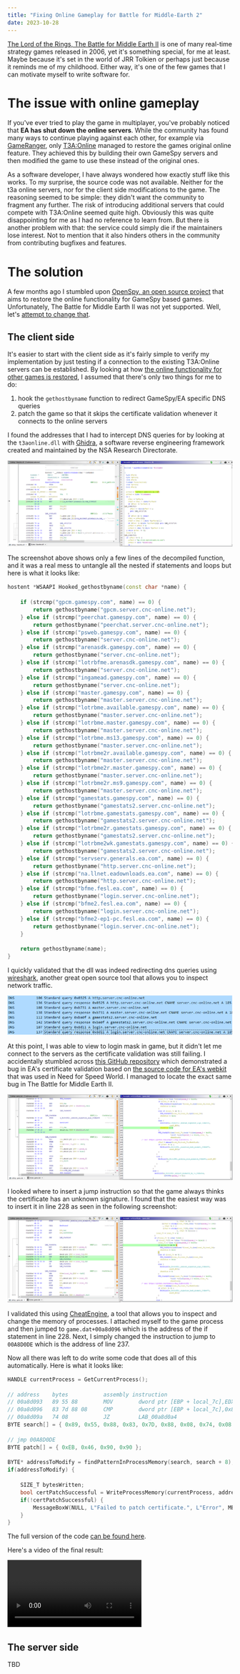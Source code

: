 ```yaml
---
title: "Fixing Online Gameplay for Battle for Middle-Earth 2"
date: 2023-10-28
---
```


[The Lord of the Rings, The Battle for Middle Earth II](https://en.wikipedia.org/wiki/The_Lord_of_the_Rings:_The_Battle_for_Middle-earth_II) is one of many
real-time strategy games released in 2006, yet it's something special, for me at least.
Maybe because it's set in the world of JRR Tolkien or perhaps just because it reminds me of my childhood.
Either way, it's one of the few games that I can motivate myself to write software for.

# The issue with online gameplay

If you've ever tried to play the game in multiplayer, you've probably noticed that **EA has shut down the online servers**.
While the community has found many ways to continue playing against each other, for example via [GameRanger](https://en.wikipedia.org/wiki/GameRanger),
only [T3A:Online](https://t3aonline.net) managed to restore the games original online feature.
They achieved this by building their own GameSpy servers and then modified the game to use these instead of the original ones.

As a software developer, I have always wondered how exactly stuff like this works. To my surprise, the source code was not available.
Neither for the t3a online servers, nor for the client side modifications to the game.
The reasoning seemed to be simple: they didn't want the community to fragment any further.
The risk of introducing additional servers that could compete with T3A:Online seemed quite high.
Obviously this was quite disappointing for me as I had no reference to learn from.
But there is another problem with that: the service could simply die if the maintainers lose interest.
Not to mention that it also hinders others in the community from contributing bugfixes and features.

# The solution

A few months ago I stumbled upon [OpenSpy, an open source project](https://github.com/chc/openspy-core-v2) that aims to restore the online functionality for
GameSpy based games. Unfortunately, The Battle for Middle Earth II was not yet supported.
Well, let's [attempt to change that](https://github.com/anzz1/openspy-client/issues/3).

## The client side

It's easier to start with the client side as it's fairly simple to verify my implementation by just testing if a connection to the existing T3A:Online servers
can be established.
By looking at
how [the online functionality for other games is restored](https://github.com/anzz1/openspy-client/blob/f18d410fc0cfe2e69ec32e93f088209527093749/include/game_cry.h#L90-L95),
I assumed that there's only two things for me to do:

1. hook the `gethostbyname` function to redirect GameSpy/EA specific DNS queries
2. patch the game so that it skips the certificate validation whenever it connects to the online servers

I found the addresses that I had to intercept DNS queries for by looking at the `t3aonline.dll` with [Ghidra](https://github.com/NationalSecurityAgency/ghidra),
a software reverse engineering framework created and maintained by the NSA Research Directorate.

![A screenshot of the decompiled t3aonline.dll](/assets/bfme2-ghidra-t3a-online.png)

The screenshot above shows only a few lines of the decompiled function, and it was a real mess to untangle all the nested if statements and loops but here is
what it looks like:

```cpp
hostent *WSAAPI Hooked_gethostbyname(const char *name) {

    if (strcmp("gpcm.gamespy.com", name) == 0) {
        return gethostbyname("gpcm.server.cnc-online.net");
    } else if (strcmp("peerchat.gamespy.com", name) == 0) {
        return gethostbyname("peerchat.server.cnc-online.net");
    } else if (strcmp("psweb.gamespy.com", name) == 0) {
        return gethostbyname("server.cnc-online.net");
    } else if (strcmp("arenasdk.gamespy.com", name) == 0) {
        return gethostbyname("server.cnc-online.net");
    } else if (strcmp("lotrbfme.arenasdk.gamespy.com", name) == 0) {
        return gethostbyname("server.cnc-online.net");
    } else if (strcmp("ingamead.gamespy.com", name) == 0) {
        return gethostbyname("server.cnc-online.net");
    } else if (strcmp("master.gamespy.com", name) == 0) {
        return gethostbyname("master.server.cnc-online.net");
    } else if (strcmp("lotrbme.available.gamespy.com", name) == 0) {
        return gethostbyname("master.server.cnc-online.net");
    } else if (strcmp("lotrbme.master.gamespy.com", name) == 0) {
        return gethostbyname("master.server.cnc-online.net");
    } else if (strcmp("lotrbme.ms13.gamespy.com", name) == 0) {
        return gethostbyname("master.server.cnc-online.net");
    } else if (strcmp("lotrbme2r.available.gamespy.com", name) == 0) {
        return gethostbyname("master.server.cnc-online.net");
    } else if (strcmp("lotrbme2r.master.gamespy.com", name) == 0) {
        return gethostbyname("master.server.cnc-online.net");
    } else if (strcmp("lotrbme2r.ms9.gamespy.com", name) == 0) {
        return gethostbyname("master.server.cnc-online.net");
    } else if (strcmp("gamestats.gamespy.com", name) == 0) {
        return gethostbyname("gamestats2.server.cnc-online.net");
    } else if (strcmp("lotrbme.gamestats.gamespy.com", name) == 0) {
        return gethostbyname("gamestats2.server.cnc-online.net");
    } else if (strcmp("lotrbme2r.gamestats.gamespy.com", name) == 0) {
        return gethostbyname("gamestats2.server.cnc-online.net");
    } else if (strcmp("lotrbme2wk.gamestats.gamespy.com", name) == 0) {
        return gethostbyname("gamestats2.server.cnc-online.net");
    } else if (strcmp("servserv.generals.ea.com", name) == 0) {
        return gethostbyname("http.server.cnc-online.net");
    } else if (strcmp("na.llnet.eadownloads.ea.com", name) == 0) {
        return gethostbyname("http.server.cnc-online.net");
    } else if (strcmp("bfme.fesl.ea.com", name) == 0) {
        return gethostbyname("login.server.cnc-online.net");
    } else if (strcmp("bfme2.fesl.ea.com", name) == 0) {
        return gethostbyname("login.server.cnc-online.net");
    } else if (strcmp("bfme2-ep1-pc.fesl.ea.com", name) == 0) {
        return gethostbyname("login.server.cnc-online.net");
    }

    return gethostbyname(name);
}
```

I quickly validated that the dll was indeed redirecting dns queries using [wireshark](https://gitlab.com/wireshark/wireshark/-/tree/master), another great open
source tool that allows you to inspect network traffic.

![A screenshot of wireshark showing successfully redirected dns queries](/assets/bfme2-wireshark-dns-capturepng.png)

At this point, I was able to view to login mask in game, but it didn't let me connect to the servers as the certificate validation was still failing.
I accidentally stumbled across [this GitHub repository](https://github.com/Aim4kill/Bug_OldProtoSSL) which demonstrated a bug in EA's certificate validation
based on [the source code for EA's webkit](https://github.com/xebecnan/EAWebkit) that was used in Need for Speed World. I managed to locate the exact same bug
in The Battle for Middle Earth II.

![A screenshot of the certificate bug in battle for middle earth 2](/assets/bfme2-ghidra-cert-validation-bug.png)

I looked where to insert a jump instruction so that the game always thinks the certificate has an unknown signature. I found that the easiest way was to insert
it in line 228 as seen in the following screenshot:

![A screenshot of the location of the jump instruction to abuse the certificate bug in battle for middle earth 2](/assets/bfme2-ghidra-cert-validation-bug-jump-instruction.png)

I validated this using [CheatEngine](https://github.com/cheat-engine/cheat-engine), a tool that allows you to inspect and change the memory of processes.
I attached myself to the game process and then jumped to `game.dat+00a8d096` which is the address of the if statement in line 228.
Next, I simply changed the instruction to jump to `00A8D0DE` which is the address of line 237.

Now all there was left to do write some code that does all of this automatically. Here is what it looks like:

```cpp
HANDLE currentProcess = GetCurrentProcess();

// address    bytes           assembly instruction
// 00a8d093   89 55 88        MOV        dword ptr [EBP + local_7c],EDX
// 00a8d096   83 7d 88 08     CMP        dword ptr [EBP + local_7c],0x8
// 00a8d09a   74 08           JZ         LAB_00a8d0a4
BYTE search[] = { 0x89, 0x55, 0x88, 0x83, 0x7D, 0x88, 0x08, 0x74, 0x08 };

// jmp 00A8D0DE
BYTE patch[] = { 0xEB, 0x46, 0x90, 0x90 };

BYTE* addressToModify = findPatternInProcessMemory(search, search + 8);
if(addressToModify) {

    SIZE_T bytesWritten;
    bool certPatchSuccessful = WriteProcessMemory(currentProcess, addressToModify + 3, patch, sizeof(patch), &bytesWritten);
    if(!certPatchSuccessful) {
        MessageBoxW(NULL, L"Failed to patch certificate.", L"Error", MB_OK);
    }
}
```

The full version of the
code [can be found here](https://github.com/DarkAtra/bfme2-patcher/blob/daf27730f295be06b931995545b0c1738dd15ec3/game-patcher/src/main/cpp/dllmain.cpp).

Here's a video of the final result:

<video controls style="max-width: 100%;">
    <source src="/assets/bfme2-online-video.mp4" type="video/mp4">
</video>

## The server side

TBD
